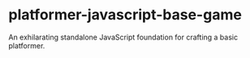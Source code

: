 # platformer-javascript-base-game
An exhilarating standalone JavaScript foundation for crafting a basic platformer.
